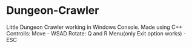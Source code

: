# Dungeon-Crawler
 Little Dungeon Crawler working in Windows Console. Made using C++
 Controlls: Move - WSAD Rotate: Q and R Menu(only Exit option works) - ESC

